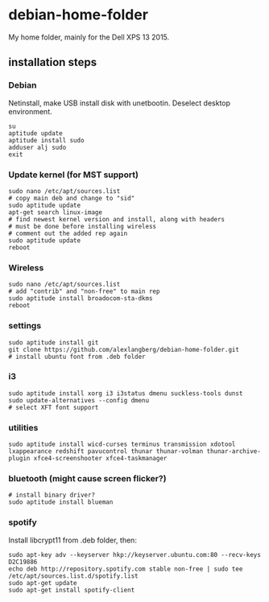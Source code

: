 # debian-home-folder
My home folder, mainly for the Dell XPS 13 2015.

## installation steps

### Debian

Netinstall, make USB install disk with unetbootin. Deselect desktop environment.

	su
	aptitude update
	aptitude install sudo
	adduser alj sudo
	exit

### Update kernel (for MST support)

	sudo nano /etc/apt/sources.list
	# copy main deb and change to "sid"
	sudo aptitude update
	apt-get search linux-image
	# find newest kernel version and install, along with headers
	# must be done before installing wireless
	# comment out the added rep again
	sudo aptitude update
	reboot

### Wireless

	sudo nano /etc/apt/sources.list
	# add "contrib" and "non-free" to main rep
	sudo aptitude install broadocom-sta-dkms
	reboot

### settings

	sudo aptitude install git
	git clone https://github.com/alexlangberg/debian-home-folder.git
	# install ubuntu font from .deb folder

### i3

	sudo aptitude install xorg i3 i3status dmenu suckless-tools dunst
	sudo update-alternatives --config dmenu
	# select XFT font support

### utilities
	
	sudo aptitude install wicd-curses terminus transmission xdotool lxappearance redshift pavucontrol thunar thunar-volman thunar-archive-plugin xfce4-screenshooter xfce4-taskmanager

### bluetooth (might cause screen flicker?)
	
	# install binary driver?
	sudo aptitude install blueman

### spotify

Install libcrypt11 from .deb folder, then:

	sudo apt-key adv --keyserver hkp://keyserver.ubuntu.com:80 --recv-keys D2C19886
	echo deb http://repository.spotify.com stable non-free | sudo tee /etc/apt/sources.list.d/spotify.list
	sudo apt-get update
	sudo apt-get install spotify-client
